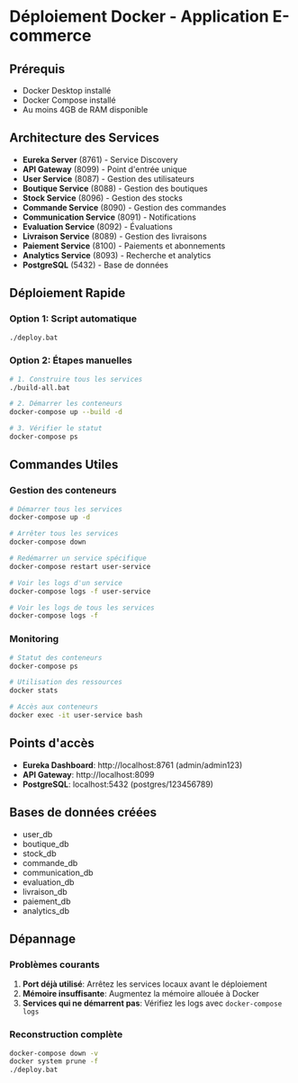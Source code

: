 # Déploiement Docker - Application E-commerce

## Prérequis
- Docker Desktop installé
- Docker Compose installé
- Au moins 4GB de RAM disponible

## Architecture des Services
- **Eureka Server** (8761) - Service Discovery
- **API Gateway** (8099) - Point d'entrée unique
- **User Service** (8087) - Gestion des utilisateurs
- **Boutique Service** (8088) - Gestion des boutiques
- **Stock Service** (8096) - Gestion des stocks
- **Commande Service** (8090) - Gestion des commandes
- **Communication Service** (8091) - Notifications
- **Evaluation Service** (8092) - Évaluations
- **Livraison Service** (8089) - Gestion des livraisons
- **Paiement Service** (8100) - Paiements et abonnements
- **Analytics Service** (8093) - Recherche et analytics
- **PostgreSQL** (5432) - Base de données

## Déploiement Rapide

### Option 1: Script automatique
```bash
./deploy.bat
```

### Option 2: Étapes manuelles
```bash
# 1. Construire tous les services
./build-all.bat

# 2. Démarrer les conteneurs
docker-compose up --build -d

# 3. Vérifier le statut
docker-compose ps
```

## Commandes Utiles

### Gestion des conteneurs
```bash
# Démarrer tous les services
docker-compose up -d

# Arrêter tous les services
docker-compose down

# Redémarrer un service spécifique
docker-compose restart user-service

# Voir les logs d'un service
docker-compose logs -f user-service

# Voir les logs de tous les services
docker-compose logs -f
```

### Monitoring
```bash
# Statut des conteneurs
docker-compose ps

# Utilisation des ressources
docker stats

# Accès aux conteneurs
docker exec -it user-service bash
```

## Points d'accès
- **Eureka Dashboard**: http://localhost:8761 (admin/admin123)
- **API Gateway**: http://localhost:8099
- **PostgreSQL**: localhost:5432 (postgres/123456789)

## Bases de données créées
- user_db
- boutique_db
- stock_db
- commande_db
- communication_db
- evaluation_db
- livraison_db
- paiement_db
- analytics_db

## Dépannage

### Problèmes courants
1. **Port déjà utilisé**: Arrêtez les services locaux avant le déploiement
2. **Mémoire insuffisante**: Augmentez la mémoire allouée à Docker
3. **Services qui ne démarrent pas**: Vérifiez les logs avec `docker-compose logs`

### Reconstruction complète
```bash
docker-compose down -v
docker system prune -f
./deploy.bat
```
